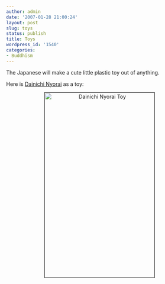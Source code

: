 ```yaml
---
author: admin
date: '2007-01-28 21:00:24'
layout: post
slug: toys
status: publish
title: Toys
wordpress_id: '1540'
categories:
- Buddhism
---
```

The Japanese will make a cute little plastic toy out of anything.

Here is <a href="http://www.onmarkproductions.com/html/dainichi.shtml">Dainichi Nyorai</a> as a toy:
<p align="center"><a href="http://www.flickr.com/photos/albill/372855847/" title="Photo Sharing"><img src="http://farm1.static.flickr.com/163/372855847_c13f7f8c74.jpg" alt="Dainichi Nyorai Toy" border="1" height="500" width="297" /></a></p>

